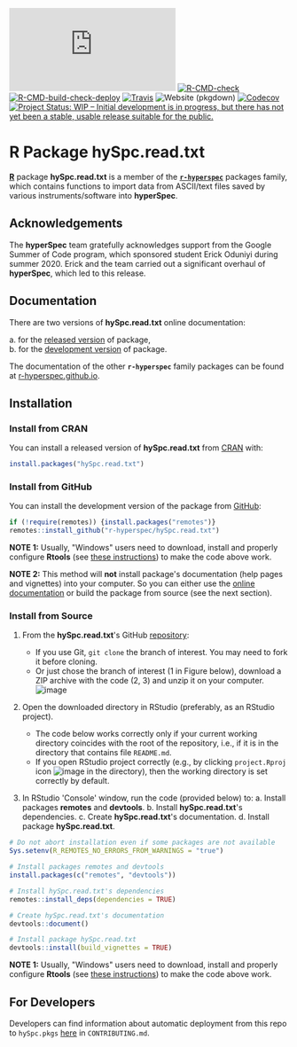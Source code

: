 
<!-- badges: start -->
[![CRAN status](https://www.r-pkg.org/badges/version-last-release/hySpc.read.txt)](https://cran.r-project.org/package=hySpc.read.txt)
[![R-CMD-check](https://github.com/r-hyperspec/hySpc.read.txt/workflows/R-CMD-check/badge.svg)](https://github.com/r-hyperspec/hySpc.read.txt/actions)
[![R-CMD-build-check-deploy](https://github.com/r-hyperspec/hySpc.read.txt/workflows/R-CMD-build-check-deploy/badge.svg)](https://github.com/r-hyperspec/hySpc.read.txt/actions)
[![Travis](https://travis-ci.com/r-hyperspec/hySpc.read.txt.svg?branch=develop)](https://travis-ci.com/github/r-hyperspec/hySpc.read.txt)
![Website (pkgdown)](https://github.com/r-hyperspec/hySpc.read.txt/workflows/Website%20(pkgdown)/badge.svg)
[![Codecov](https://codecov.io/gh/r-hyperspec/hySpc.read.txt/branch/develop/graph/badge.svg)](https://codecov.io/gh/r-hyperspec/hySpc.read.txt?branch=develop)
[![Project Status: WIP – Initial development is in progress, but there has not yet been a stable, usable release suitable for the public.](https://www.repostatus.org/badges/latest/wip.svg)](https://www.repostatus.org/#wip)
<!--[![metacran downloads](https://cranlogs.r-pkg.org/badges/grand-total/hySpc.read.txt)](https://cran.r-project.org/package=hySpc.read.txt)-->
<!--[![metacran downloads](https://cranlogs.r-pkg.org/badges/hySpc.read.txt)](https://cran.r-project.org/package=hySpc.read.txt)-->
<!-- badges: end -->



# R Package **hySpc.read.txt**

[**R**](https://www.r-project.org/) package **hySpc.read.txt** is a member of the [**`r-hyperspec`**](https://r-hyperspec.github.io/) packages family, which contains functions to import data from ASCII/text files saved by various instruments/software into **hyperSpec**.


## Acknowledgements

The **hyperSpec** team gratefully acknowledges support from the Google Summer of Code program, which sponsored student Erick Oduniyi during summer 2020.
Erick and the team carried out a significant overhaul of **hyperSpec**, which led to this release.


<!-- ---------------------------------------------------------------------- -->

## Documentation

There are two versions of **hySpc.read.txt** online documentation:

a. for the [released version](https://r-hyperspec.github.io/hySpc.read.txt/) of package,  
b. for the [development version](https://r-hyperspec.github.io/hySpc.read.txt/dev/) of package.

The documentation of the other **`r-hyperspec`** family packages can be found at [r-hyperspec.github.io](https://r-hyperspec.github.io/).

<!-- ---------------------------------------------------------------------- -->

## Installation

### Install from CRAN

You can install a released version of **hySpc.read.txt** from [CRAN](https://cran.r-project.org/package=hySpc.read.txt) with:

```r
install.packages("hySpc.read.txt")
```


### Install from GitHub

You can install the development version of the package from [GitHub](https://github.com/r-hyperspec/hySpc.read.txt):

```r 
if (!require(remotes)) {install.packages("remotes")}
remotes::install_github("r-hyperspec/hySpc.read.txt")
```

**NOTE 1:**
Usually, "Windows" users need to download, install and properly configure **Rtools** (see [these instructions](https://cran.r-project.org/bin/windows/Rtools/)) to make the code above work.

**NOTE 2:** 
This method will **not** install package's documentation (help pages and vignettes) into your computer.
So you can either use the [online documentation](https://r-hyperspec.github.io/) or build the package from source (see the next section).


### Install from Source

1. From the **hySpc.read.txt**'s GitHub [repository](https://github.com/r-hyperspec/hySpc.read.txt):
    - If you use Git, `git clone` the branch of interest.
      You may need to fork it before cloning.
    - Or just chose the branch of interest (1 in Figure below), download a ZIP archive with the code (2, 3) and unzip it on your computer.  
![image](https://user-images.githubusercontent.com/12725868/89338263-ffa1dd00-d6a4-11ea-94c2-fa36ee026691.png)

2. Open the downloaded directory in RStudio (preferably, as an RStudio project).
    - The code below works correctly only if your current working directory coincides with the root of the repository, i.e., if it is in the directory that contains file `README.md`.
    - If you open RStudio project correctly (e.g., by clicking `project.Rproj` icon ![image](https://user-images.githubusercontent.com/12725868/89340903-26621280-d6a9-11ea-8299-0ec5e9cf7e3e.png) in the directory), then the working directory is set correctly by default.

3. In RStudio 'Console' window, run the code (provided below) to:
    a. Install packages **remotes** and **devtools**.
    b. Install **hySpc.read.txt**'s dependencies.
    c. Create **hySpc.read.txt**'s documentation.
    d. Install package **hySpc.read.txt**.

```r
# Do not abort installation even if some packages are not available
Sys.setenv(R_REMOTES_NO_ERRORS_FROM_WARNINGS = "true")

# Install packages remotes and devtools
install.packages(c("remotes", "devtools"))

# Install hySpc.read.txt's dependencies
remotes::install_deps(dependencies = TRUE)

# Create hySpc.read.txt's documentation
devtools::document()

# Install package hySpc.read.txt
devtools::install(build_vignettes = TRUE)
```

**NOTE 1:**
Usually, "Windows" users need to download, install and properly configure **Rtools** (see [these instructions](https://cran.r-project.org/bin/windows/Rtools/)) to make the code above work.


## For Developers

Developers can find information about automatic deployment from this repo to `hySpc.pkgs` [here](https://github.com/r-hyperspec/hySpc.pkgs) in `CONTRIBUTING.md`.

